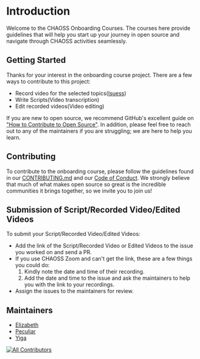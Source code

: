# Introduction

Welcome to the CHAOSS Onboarding Courses. The courses here provide guidelines that will help you start up your journey in open source and navigate through CHAOSS activities seamlessly.

## Getting Started

Thanks for your interest in the onboarding course project. There are a few ways to contribute to this project:

*   Record video for the selected topics([Isuess](https://github.com/chaoss/education/issues))
*   Write Scripts(Video transcription)
*   Edit recorded videos(Video editing)

If you are new to open source, we recommend GitHub's excellent guide on ["How to Contribute to Open Source"](https://kcd.im/pull-request). In addition, please feel free to reach out to any of the maintainers if you are struggling; we are here to help you learn.

## Contributing

To contribute to the onboarding course, please follow the guidelines found in our [CONTRIBUTING.md](https://github.com/chaoss/education/blob/main/Contributing.md) and our [Code of Conduct](https://github.com/chaoss/.github/blob/main/CODE_OF_CONDUCT.md).   We strongly believe that much of what makes open source so great is the incredible communities it brings together, so we invite you to join us!


## Submission of Script/Recorded Video/Edited Videos 

To submit your Script/Recorded Video/Edited Videos:
- Add the link of the Script/Recorded Video or Edited Videos to the issue you worked on and send a PR.
- If you use CHAOSS Zoom and can't get the link, these are a few things you could do:
  1. Kindly note the date and time of their recording.
  2. Add the date and time to the issue and ask the maintainers to help you with the link to your recordings.
- Assign the issues to the maintainers for review.


## Maintainers

*   [Elizabeth](https://github.com/ElizabethN)
*   [Peculiar](https://github.com/peculiaruc)
*   [Yiga](https://github.com/yigakpoa)

[![All Contributors](https://img.shields.io/badge/all_contributors-4-orange.svg?style=flat-square)](#contributors-)

<!-- ALL-CONTRIBUTORS-BADGE:END -->
